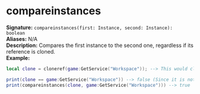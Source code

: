 # compareinstances
**Signature:** `compareinstances(first: Instance, second: Instance): boolean` <br>
**Aliases:** N/A <br>
**Description:** Compares the first instance to the second one, regardless if its reference is cloned. <br>
**Example:**
```lua
local clone = cloneref(game:GetService("Workspace")); --> This would clone Workspace instance reference

print(clone == game:GetService("Workspace")) --> false (Since it is not Workspace, its a cloned reference of it.)
print(compareinstances(clone, game:GetService("Workspace"))) --> true
```
